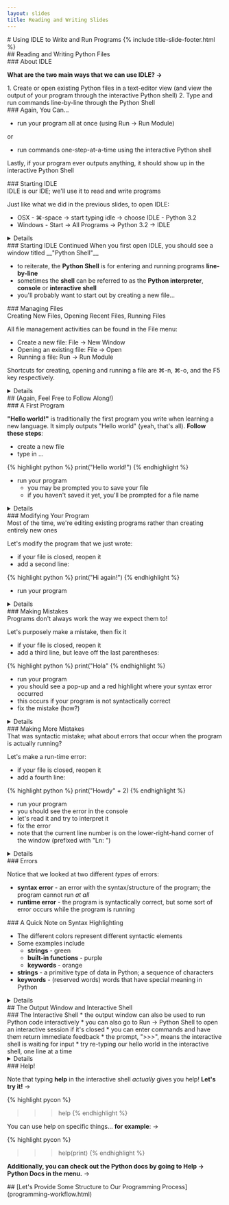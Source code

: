 ```yaml
---
layout: slides
title: Reading and Writing Slides
---
```

<section markdown="block" class="title-slide">
# Using IDLE to Write and Run Programs
{% include title-slide-footer.html %}
</section>


<section markdown="block">
## Reading and Writing Python Files
</section>

<section markdown="block">
### About IDLE

__What are the two main ways that we can use IDLE? &rarr;__

<div class="incremental" markdown="block">
1. Create or open existing Python files in a text-editor view (and view the output of your program through the interactive Python shell) 
2. Type and run commands line-by-line through the Python Shell
</div>

</section>

<section markdown="block">
### Again, You Can...

* run your program all at once (using Run &rarr; Run Module)

<aside>or</aside>

* run commands one-step-at-a-time using the interactive Python shell

Lastly, if your program ever outputs anything, it should show up in the interactive Python Shell
</section>


<section markdown="block">
### Starting IDLE
<aside>IDLE is our IDE; we'll use it to read and write programs</aside>

Just like what we did in the previous slides, to open IDLE:

* OSX - &#8984;-space &rarr; start typing idle &rarr; choose IDLE - Python 3.2
* Windows - Start &rarr; All Programs &rarr; Python 3.2 &rarr; IDLE

<details>
DEMO - opening IDLE
</details>
</section>

<section markdown="block">
### Starting IDLE Continued
When you first open IDLE, you should see a window titled __"Python Shell"__

* to reiterate, the __Python Shell__ is for entering and running programs __line-by-line__
* sometimes the __shell__ can be referred to as the __Python interpreter__, __console__ or __interactive shell__
* you'll probably want to start out by creating a new file...

</section>

<section markdown="block">
### Managing Files 
<aside>Creating New Files, Opening Recent Files, Running Files</aside>

All file management activities can be found in the File menu:

* Create a new file: File &rarr; New Window
* Opening an existing file: File &rarr; Open
* Running a file: Run &rarr; Run Module

Shortcuts for creating, opening and running a file are &#8984;-n, &#8984;-o, and the F5 key respectively.

<details>
DEMO - new window, open and run module
</details>
</section>

<section markdown="block">
## (Again, Feel Free to Follow Along!)
</section>

<section markdown="block">
### A First Program

__"Hello world!"__ is traditionally the first program you write when learning a new language.  It simply outputs "Hello world" (yeah, that's all).  __Follow these steps__:

* create a new file
* type in ...

{% highlight python %}
print("Hello world!")
{% endhighlight %}

* run your program
	* you may be prompted you to save your file
	* if you haven't saved it yet, you'll be prompted for a file name

<details>
</details>
</section>

<section markdown="block">
### Modifying Your Program
<aside>Most of the time, we're editing existing programs rather than creating entirely new ones</aside>

Let's modify the program that we just wrote:

* if your file is closed, reopen it
* add a second line:

{% highlight python %}
print("Hi again!")
{% endhighlight %}

* run your program

<details>
</details>
</section>

<section markdown="block">
### Making Mistakes
<aside>Programs don't always work the way we expect them to!</aside>

Let's purposely make a mistake, then fix it

* if your file is closed, reopen it
* add a third line, but leave off the last parentheses: 

{% highlight python %}
print("Hola"
{% endhighlight %}

* run your program
* you should see a pop-up and a red highlight where your syntax error occurred
* this occurs if your program is not syntactically correct
* fix the mistake (how?)

<details markdown="block">
* DEMO - make a syntactic mistake, show where the error is
* QUESTION - How do we fix this?
</details>
</section>

<section markdown="block">
### Making More Mistakes
<aside>That was syntactic mistake; what about errors that occur when the program is actually running?</aside>

Let's make a run-time error:

* if your file is closed, reopen it
* add a fourth line: 

{% highlight python %}
print("Howdy" + 2)
{% endhighlight %}

* run your program
* you should see the error in the console
* let's read it and try to interpret it
* fix the error
* note that the current line number is on the lower-right-hand corner of the window (prefixed with "Ln: ")

<details>
DEMO - make a run-time error
QUESTION - what line number did the error happen on?
DEMO - find the line
</details>
</section>

<section markdown="block">
### Errors

Notice that we looked at two different _types_ of errors:

* __syntax error__ - an error with the syntax/structure of the program; the program cannot run _at all_
* __runtime error__ - the program is syntactically correct, but some sort of error occurs while the program is running
</section>

<section markdown="block">
### A Quick Note on Syntax Highlighting

* The different colors represent different syntactic elements
* Some examples include
	* __strings__ - green
	* __built-in functions__ - purple 
	* __keywords__ - orange
* __strings__ - a primitive type of data in Python; a sequence of characters
* __keywords__ - (reserved words) words that have special meaning in Python

<details>
DEMO - function and for loop for syntax highlighting
</details>
</section>

<section markdown="block">
## The Output Window and Interactive Shell 
</section>

<section markdown="block">
### The Interactive Shell
* the output window can also be used to run Python code interactively
* you can also go to Run &rarr; Python Shell to open an interactive session if it's closed
* you can enter commands and have them return immediate feedback
* the prompt,  "&gt;&gt;&gt;", means the interactive shell is waiting for input
* try re-typing our hello world in the interactive shell, one line at a time

<details>
DEMO - hello world in interactive shell
</details>
</section>

<section markdown="block">
### Help!

Note that typing __help__ in the interactive shell _actually_ gives you help!  __Let's try it!__ &rarr;

{% highlight pycon %}
>>> help
{% endhighlight %}

You can use help on specific things... __for example__: &rarr;

{% highlight pycon %}
>>> help(print)
{% endhighlight %}

__Additionally, you can check out the Python docs by going to Help &rarr; Python Docs in the menu.__ &rarr;
</section>

<section markdown="block">
## [Let's Provide Some Structure to Our Programming Process](programming-workflow.html)
</section>
